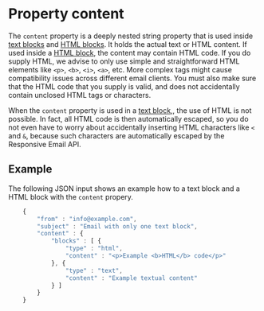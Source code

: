 # Property content

The `content` property is a deeply nested string property that is used
inside [text blocks](/copernica-docs:ResponsiveEmail/json/block-text) and [HTML blocks](/copernica-docs:ResponsiveEmail/json/block-html). It holds the actual 
text or HTML content. If used inside a [HTML block](/copernica-docs:ResponsiveEmail/json/block-html), 
the content may contain HTML code. If you do supply HTML, we advise to only use simple 
and straightforward HTML elements like ```<p>```, ```<b>```, ```<i>```, 
```<a>```, etc. More complex tags might cause compatibility issues across 
different email clients. You must also make sure that the HTML code that
you supply is valid, and does not accidentally contain unclosed HTML tags or 
characters.

When the `content` property is used in a [text block](/copernica-docs:ResponsiveEmail/json/block-text),,
the use of HTML is not possible. In fact, all HTML code is then automatically
escaped, so you do not even have to worry about accidentally inserting
HTML characters like `<` and `&`, because such characters are 
automatically escaped by the Responsive Email API.

## Example

The following JSON input shows an example how to a text block and a HTML
block with the `content` propery.


````javascript
    {
        "from" : "info@example.com",
        "subject" : "Email with only one text block",
        "content" : {
            "blocks" : [ {
                "type" : "html",
                "content" : "<p>Example <b>HTML</b> code</p>"
            }, {
                "type" : "text",
                "content" : "Example textual content"
            } ]
        }
    }
````
